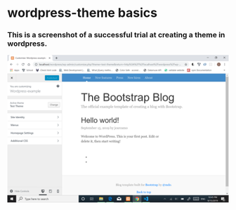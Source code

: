 # wordpress-theme basics

### This is a screenshot of a successful trial at creating a theme in wordpress.

![Wordpress them example](/wordpress-theme-example.png)
